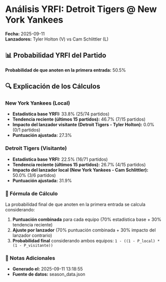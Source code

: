 # Análisis YRFI: Detroit Tigers @ New York Yankees

**Fecha:** 2025-09-11  
**Lanzadores:** Tyler Holton (V) vs Cam Schlittler (L)

## 📊 Probabilidad YRFI del Partido

**Probabilidad de que anoten en la primera entrada:** 50.5%

## 🔍 Explicación de los Cálculos

### New York Yankees (Local)
- **Estadística base YRFI:** 33.8% (25/74 partidos)
- **Tendencia reciente (últimos 15 partidos):** 46.7% (7/15 partidos)
- **Impacto del lanzador visitante (Detroit Tigers - Tyler Holton):** 0.0% (0/1 partidos)
- **Puntuación ajustada:** 27.3%

### Detroit Tigers (Visitante)
- **Estadística base YRFI:** 22.5% (16/71 partidos)
- **Tendencia reciente (últimos 15 partidos):** 26.7% (4/15 partidos)
- **Impacto del lanzador local (New York Yankees - Cam Schlittler):** 50.0% (3/6 partidos)
- **Puntuación ajustada:** 31.9%

### 📝 Fórmula de Cálculo

La probabilidad final de que anoten en la primera entrada se calcula considerando:
1. **Puntuación combinada** para cada equipo (70% estadística base + 30% tendencia reciente)
2. **Ajuste por lanzador** (70% puntuación combinada + 30% impacto del lanzador contrario)
3. **Probabilidad final** considerando ambos equipos: `1 - ((1 - P_local) * (1 - P_visitante))`

### 📌 Notas Adicionales

- **Generado el:** 2025-09-11 13:18:55
- **Fuente de datos:** season_data.json
